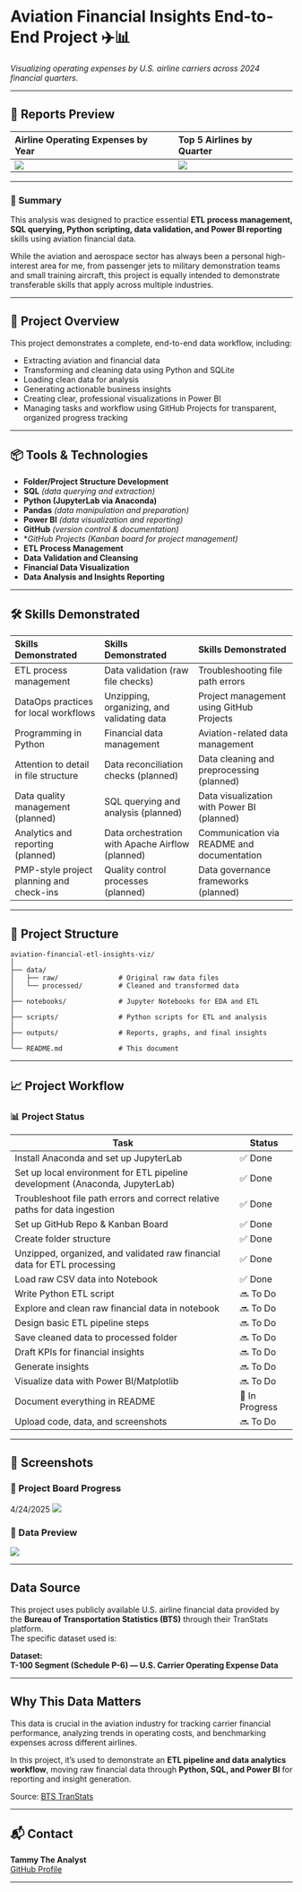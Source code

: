 # Aviation Financial Insights End-to-End Project ✈️📊
_Visualizing operating expenses by U.S. airline carriers across 2024 financial quarters._

---
## 📸 Reports Preview

| Airline Operating Expenses  by Year | Top 5 Airlines by Quarter |
|:-----------------------------|:--------------------------|
| ![](https://github.com/TammyTheAnalyst/aviation-financial-etl-insights-viz/blob/main/Screenshot%20(4660).png)  | ![](https://github.com/TammyTheAnalyst/aviation-financial-etl-insights-viz/blob/main/Screenshot%20(4662).png) |

---


### 📝 Summary 

This analysis was designed to practice essential **ETL process management, SQL querying, Python scripting, data validation, and Power BI reporting** skills using aviation financial data.  

While the aviation and aerospace sector has always been a personal high-interest area for me, from passenger jets to military demonstration teams and small training aircraft,
this project is equally intended to demonstrate transferable skills that apply across multiple industries.

---


## 📌 Project Overview

This project demonstrates a complete, end-to-end data workflow, including:
- Extracting aviation and financial data
- Transforming and cleaning data using Python and SQLite
- Loading clean data for analysis
- Generating actionable business insights
- Creating clear, professional visualizations in Power BI
- Managing tasks and workflow using GitHub Projects for transparent, organized progress tracking



---


## 📦 Tools & Technologies  

- **Folder/Project Structure Development**
- **SQL** *(data querying and extraction)*  
- **Python (JupyterLab via Anaconda)**  
- **Pandas** *(data manipulation and preparation)*  
- **Power BI** *(data visualization and reporting)*  
- **GitHub** *(version control & documentation)*  
- **GitHub Projects (Kanban board for project management)*  
- **ETL Process Management**  
- **Data Validation and Cleansing**  
- **Financial Data Visualization**  
- **Data Analysis and Insights Reporting**  




---


## 🛠️ Skills Demonstrated

| Skills Demonstrated                      | Skills Demonstrated                       | Skills Demonstrated                         |
|:-----------------------------------------|:-------------------------------------------|:---------------------------------------------|
| ETL process management                   | Data validation (raw file checks)          | Troubleshooting file path errors            |
| DataOps practices for local workflows    | Unzipping, organizing, and validating data | Project management using GitHub Projects    |
| Programming in Python                    | Financial data management                  | Aviation-related data management            |
| Attention to detail in file structure    | Data reconciliation checks (planned)       | Data cleaning and preprocessing (planned)   |
| Data quality management (planned)        | SQL querying and analysis (planned)        | Data visualization with Power BI (planned)  |
| Analytics and reporting (planned)        | Data orchestration with Apache Airflow (planned) | Communication via README and documentation |
| PMP-style project planning and check-ins | Quality control processes (planned)        | Data governance frameworks (planned)        |

---



## 📂 Project Structure

```
aviation-financial-etl-insights-viz/
│
├── data/
│   ├── raw/               # Original raw data files
│   └── processed/         # Cleaned and transformed data
│
├── notebooks/             # Jupyter Notebooks for EDA and ETL
│
├── scripts/               # Python scripts for ETL and analysis
│
├── outputs/               # Reports, graphs, and final insights
│
└── README.md              # This document
```



---

## 📈 Project Workflow

### 📊 Project Status

| Task                                                               | Status         |
|--------------------------------------------------------------------|----------------|
| Install Anaconda and set up JupyterLab                             | ✅ Done         |
| Set up local environment for ETL pipeline development (Anaconda, JupyterLab) | ✅ Done         |
| Troubleshoot file path errors and correct relative paths for data ingestion | ✅ Done         |
| Set up GitHub Repo & Kanban Board                                  | ✅ Done         |
| Create folder structure                                            | ✅ Done         |
| Unzipped, organized, and validated raw financial data for ETL processing | ✅ Done         |
| Load raw CSV data into Notebook                                    | ✅ Done         |
| Write Python ETL script                                            | 🔜 To Do        |
| Explore and clean raw financial data in notebook                   | 🔜 To Do        |
| Design basic ETL pipeline steps                                    | 🔜 To Do        |
| Save cleaned data to processed folder                              | 🔜 To Do        |
| Draft KPIs for financial insights                                  | 🔜 To Do        |
| Generate insights                                                  | 🔜 To Do        |
| Visualize data with Power BI/Matplotlib                            | 🔜 To Do        |
| Document everything in README                                      | 🔄 In Progress  |
| Upload code, data, and screenshots                                 | 🔜 To Do        |



---

## 📸 Screenshots

### 📌 Project Board Progress
4/24/2025
![](https://github.com/TammyTheAnalyst/aviation-financial-etl-insights-viz/blob/main/Screenshot%20(4645).png) 



### 📌 Data Preview
![](https://github.com/TammyTheAnalyst/aviation-financial-etl-insights-viz/blob/main/Screenshot%20(4644).png)

---

## Data Source

This project uses publicly available U.S. airline financial data provided by the **Bureau of Transportation Statistics (BTS)** through their TranStats platform.  
The specific dataset used is:

**Dataset:**  
**T-100 Segment (Schedule P-6) — U.S. Carrier Operating Expense Data**

---


## Why This Data Matters

This data is crucial in the aviation industry for tracking carrier financial performance, analyzing trends in operating costs, and benchmarking expenses across different airlines.  

In this project, it’s used to demonstrate an **ETL pipeline and data analytics workflow**, moving raw financial data through **Python, SQL, and Power BI** for reporting and insight generation.

Source: [BTS TranStats](https://www.transtats.bts.gov/)


---

## 📬 Contact

**Tammy The Analyst**  
[GitHub Profile](https://github.com/YourUsername)



---


